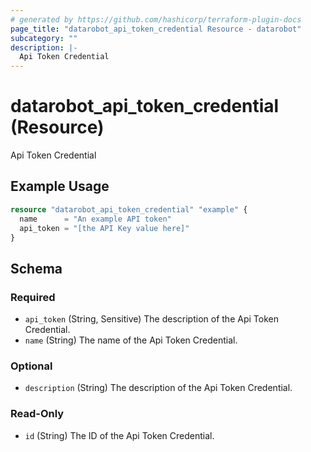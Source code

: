 ```yaml
---
# generated by https://github.com/hashicorp/terraform-plugin-docs
page_title: "datarobot_api_token_credential Resource - datarobot"
subcategory: ""
description: |-
  Api Token Credential
---
```


# datarobot_api_token_credential (Resource)

Api Token Credential

## Example Usage

```terraform
resource "datarobot_api_token_credential" "example" {
  name      = "An example API token"
  api_token = "[the API Key value here]"
}
```

<!-- schema generated by tfplugindocs -->
## Schema

### Required

- `api_token` (String, Sensitive) The description of the Api Token Credential.
- `name` (String) The name of the Api Token Credential.

### Optional

- `description` (String) The description of the Api Token Credential.

### Read-Only

- `id` (String) The ID of the Api Token Credential.
